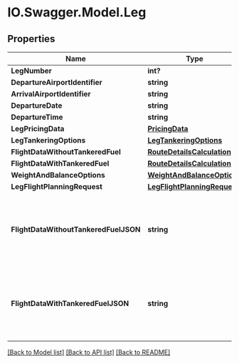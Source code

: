 # IO.Swagger.Model.Leg
## Properties

Name | Type | Description | Notes
------------ | ------------- | ------------- | -------------
**LegNumber** | **int?** |  | [optional] 
**DepartureAirportIdentifier** | **string** |  | [optional] 
**ArrivalAirportIdentifier** | **string** |  | [optional] 
**DepartureDate** | **string** |  | [optional] 
**DepartureTime** | **string** |  | [optional] 
**LegPricingData** | [**PricingData**](PricingData.md) |  | [optional] 
**LegTankeringOptions** | [**LegTankeringOptions**](LegTankeringOptions.md) |  | [optional] 
**FlightDataWithoutTankeredFuel** | [**RouteDetailsCalculation**](RouteDetailsCalculation.md) |  | [optional] 
**FlightDataWithTankeredFuel** | [**RouteDetailsCalculation**](RouteDetailsCalculation.md) |  | [optional] 
**WeightAndBalanceOptions** | [**WeightAndBalanceOptions**](WeightAndBalanceOptions.md) |  | [optional] 
**LegFlightPlanningRequest** | [**LegFlightPlanningRequest**](LegFlightPlanningRequest.md) |  | [optional] 
**FlightDataWithoutTankeredFuelJSON** | **string** | This property is to only be used if FuelerLinx has approved your custom flight data in JSON form.  Please notify techsupport@fuelerlinx.com if you&#39;d like to provide your own flight data. | [optional] 
**FlightDataWithTankeredFuelJSON** | **string** | This property is to only be used if FuelerLinx has approved your custom flight data in JSON form.  Please notify techsupport@fuelerlinx.com if you&#39;d like to provide your own flight data. | [optional] 

[[Back to Model list]](../README.md#documentation-for-models) [[Back to API list]](../README.md#documentation-for-api-endpoints) [[Back to README]](../README.md)

